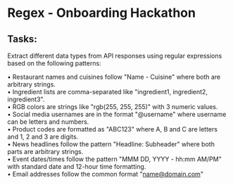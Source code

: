 # Regex - Onboarding Hackathon  
  
## Tasks:  
  
Extract different data types from API responses using regular expressions based on the following patterns:  
  
• Restaurant names and cuisines follow "Name - Cuisine" where both are arbitrary strings.<br>
• Ingredient lists are comma-separated like "ingredient1, ingredient2, ingredient3".  
• RGB colors are strings like "rgb(255, 255, 255)" with 3 numeric values.  
• Social media usernames are in the format "@username" where username can be letters and numbers.  
• Product codes are formatted as "ABC123" where A, B and C are letters and 1, 2 and 3 are digits.  
• News headlines follow the pattern "Headline: Subheader" where both parts are arbitrary strings.  
• Event dates/times follow the pattern "MMM DD, YYYY - hh:mm AM/PM" with standard date and 12-hour time formatting.  
• Email addresses follow the common format "name@domain.com"  
